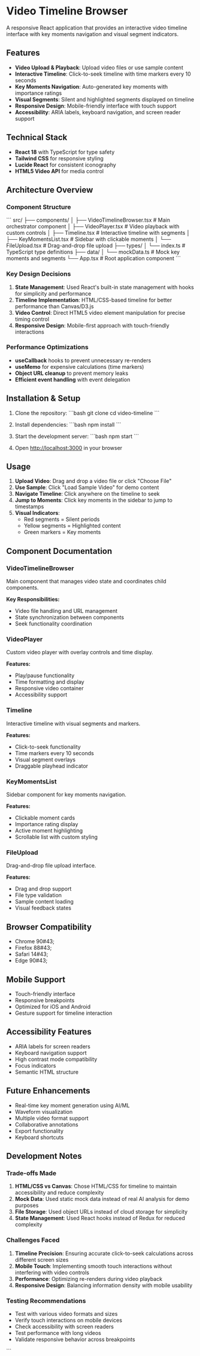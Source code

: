 # Video Timeline Browser

A responsive React application that provides an interactive video timeline interface with key moments navigation and visual segment indicators.

## Features

- **Video Upload & Playback**: Upload video files or use sample content
- **Interactive Timeline**: Click-to-seek timeline with time markers every 10 seconds
- **Key Moments Navigation**: Auto-generated key moments with importance ratings
- **Visual Segments**: Silent and highlighted segments displayed on timeline
- **Responsive Design**: Mobile-friendly interface with touch support
- **Accessibility**: ARIA labels, keyboard navigation, and screen reader support

## Technical Stack

- **React 18** with TypeScript for type safety
- **Tailwind CSS** for responsive styling
- **Lucide React** for consistent iconography
- **HTML5 Video API** for media control

## Architecture Overview

### Component Structure

\`\`\`
src/
├── components/
│   ├── VideoTimelineBrowser.tsx    # Main orchestrator component
│   ├── VideoPlayer.tsx             # Video playback with custom controls
│   ├── Timeline.tsx                # Interactive timeline with segments
│   ├── KeyMomentsList.tsx          # Sidebar with clickable moments
│   └── FileUpload.tsx              # Drag-and-drop file upload
├── types/
│   └── index.ts                    # TypeScript type definitions
├── data/
│   └── mockData.ts                 # Mock key moments and segments
└── App.tsx                         # Root application component
\`\`\`

### Key Design Decisions

1. **State Management**: Used React's built-in state management with hooks for simplicity and performance
2. **Timeline Implementation**: HTML/CSS-based timeline for better performance than Canvas/D3.js
3. **Video Control**: Direct HTML5 video element manipulation for precise timing control
4. **Responsive Design**: Mobile-first approach with touch-friendly interactions

### Performance Optimizations

- **useCallback** hooks to prevent unnecessary re-renders
- **useMemo** for expensive calculations (time markers)
- **Object URL cleanup** to prevent memory leaks
- **Efficient event handling** with event delegation

## Installation & Setup

1. Clone the repository:
\`\`\`bash
git clone <video-timeline>
cd video-timeline
\`\`\`

2. Install dependencies:
\`\`\`bash
npm install
\`\`\`

3. Start the development server:
\`\`\`bash
npm start
\`\`\`

4. Open [http://localhost:3000](http://localhost:3000) in your browser

## Usage

1. **Upload Video**: Drag and drop a video file or click "Choose File"
2. **Use Sample**: Click "Load Sample Video" for demo content
3. **Navigate Timeline**: Click anywhere on the timeline to seek
4. **Jump to Moments**: Click key moments in the sidebar to jump to timestamps
5. **Visual Indicators**: 
   - Red segments = Silent periods
   - Yellow segments = Highlighted content
   - Green markers = Key moments

## Component Documentation

### VideoTimelineBrowser
Main component that manages video state and coordinates child components.

**Key Responsibilities:**
- Video file handling and URL management
- State synchronization between components
- Seek functionality coordination

### VideoPlayer
Custom video player with overlay controls and time display.

**Features:**
- Play/pause functionality
- Time formatting and display
- Responsive video container
- Accessibility support

### Timeline
Interactive timeline with visual segments and markers.

**Features:**
- Click-to-seek functionality
- Time markers every 10 seconds
- Visual segment overlays
- Draggable playhead indicator

### KeyMomentsList
Sidebar component for key moments navigation.

**Features:**
- Clickable moment cards
- Importance rating display
- Active moment highlighting
- Scrollable list with custom styling

### FileUpload
Drag-and-drop file upload interface.

**Features:**
- Drag and drop support
- File type validation
- Sample content loading
- Visual feedback states

## Browser Compatibility

- Chrome 90\#43;
- Firefox 88\#43;
- Safari 14\#43;
- Edge 90\#43;

## Mobile Support

- Touch-friendly interface
- Responsive breakpoints
- Optimized for iOS and Android
- Gesture support for timeline interaction

## Accessibility Features

- ARIA labels for screen readers
- Keyboard navigation support
- High contrast mode compatibility
- Focus indicators
- Semantic HTML structure

## Future Enhancements

- Real-time key moment generation using AI/ML
- Waveform visualization
- Multiple video format support
- Collaborative annotations
- Export functionality
- Keyboard shortcuts

## Development Notes

### Trade-offs Made

1. **HTML/CSS vs Canvas**: Chose HTML/CSS for timeline to maintain accessibility and reduce complexity
2. **Mock Data**: Used static mock data instead of real AI analysis for demo purposes
3. **File Storage**: Used object URLs instead of cloud storage for simplicity
4. **State Management**: Used React hooks instead of Redux for reduced complexity

### Challenges Faced

1. **Timeline Precision**: Ensuring accurate click-to-seek calculations across different screen sizes
2. **Mobile Touch**: Implementing smooth touch interactions without interfering with video controls
3. **Performance**: Optimizing re-renders during video playback
4. **Responsive Design**: Balancing information density with mobile usability

### Testing Recommendations

- Test with various video formats and sizes
- Verify touch interactions on mobile devices
- Check accessibility with screen readers
- Test performance with long videos
- Validate responsive behavior across breakpoints

\`\`\`
